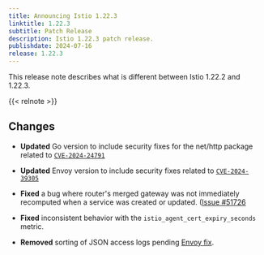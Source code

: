 ```yaml
---
title: Announcing Istio 1.22.3
linktitle: 1.22.3
subtitle: Patch Release
description: Istio 1.22.3 patch release.
publishdate: 2024-07-16
release: 1.22.3
---
```


This release note describes what is different between Istio 1.22.2 and 1.22.3.

{{< relnote >}}

## Changes

- **Updated** Go version to include security fixes for the net/http package related to [`CVE-2024-24791`](https://github.com/advisories/GHSA-hw49-2p59-3mhj)

- **Updated** Envoy version to include security fixes related to [`CVE-2024-39305`](https://github.com/envoyproxy/envoy/security/advisories/GHSA-fp35-g349-h66f)

- **Fixed** a bug where router's merged gateway was not immediately recomputed when a service was created or updated. ([Issue #51726](https://github.com/istio/istio/issues/51726)

- **Fixed** inconsistent behavior with the `istio_agent_cert_expiry_seconds` metric.

- **Removed** sorting of JSON access logs pending [Envoy fix](https://github.com/envoyproxy/envoy/issues/34420).
